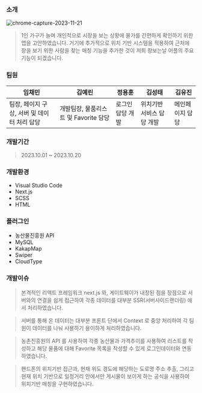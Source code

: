### 소개

![chrome-capture-2023-11-21](https://github.com/Sovidi/togrocery/assets/133857264/ed5ddb8f-dc72-47e6-8a5b-8fc5b32e9d57)


> 1인 가구가 늘며 개인적으로 시장을 보는 상황에 물가를 간편하게 확인하기 위한 앱을 고안하였습니다. 거기에 추가적으로 위치 기반 시스템을 적용하여 근처에 장을 보기 위한 사람을 찾는 매칭 기능을 추가한 것이 저희 장보는날 어플의 주요 기능이 되겠습니다.
> 

### 팀원

임채민 | 김예린 | 정용훈 | 김성태 | 김유진
-|-|-|-|-
팀장, 페이지 구상, 서버 및 데이터 처리 담당| 개발팀장, 물품리스트 및 Favorite 담당| 로그인 담당 개발| 위치기반 서비스 담당 개발| 메인페이지 담당

### 개발기간

> 2023.10.01 ~ 2023.10.20
> 

### 개발환경

- Visual Studio Code
- Next.js
- SCSS
- HTML

### 플러그인

- 농산물진흥원 API
- MySQL
- KakapMap
- Swiper
- CloudType

### 개발이슈

> 본격적인 리액트 프레임워크 next.js 와, 게이트웨이가 내장된 점을 장점으로 서버와의 연결을 쉽게 접근하여 각종 데이터를 대부분 SSR(서버사이드랜더링) 에서 처리하였습니다.
> 

> 서버를 통해 온 데이터는 대부분 프론트 단에서 Context 로 중앙 처리하여 각 팀원이 데이터를 나눠 사용하기 용이하게 처리하였습니다.
> 

> 농촌진흥원의 API 를 사용하여 각종 농산물과 가격추이를 사용하여 리스트를 작성하고 해당 물품에 대해 Favorite 목록을 작성할 수 있게 로그인데이터와 연동하였습니다.
> 

> 핸드폰의 위치기반 접근과, 현재 위도 경도에 해당하는 도로명 주소 추출, 그리고 현재 위치 기반으로 일정거리 안에서만 게시물이 보이게 하는 공식을 사용하여 위치기반 매칭을 구현하였습니다.
>
